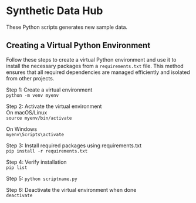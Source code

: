 # Synthetic Data Hub
These Python scripts generates new sample data. 


## Creating a Virtual Python Environment
Follow these steps to create a virtual Python environment and use it to install the necessary packages from a `requirements.txt` file. This method ensures that all required dependencies are managed efficiently and isolated from other projects.


Step 1: Create a virtual environment  
`python -m venv myenv`
  
Step 2: Activate the virtual environment  
On macOS/Linux  
`source myenv/bin/activate`

On Windows  
`myenv\Scripts\activate` 
  
Step 3: Install required packages using requirements.txt  
`pip install -r requirements.txt`  
  
Step 4: Verify installation  
`pip list`  

Step 5:
`python scriptname.py` 

Step 6: Deactivate the virtual environment when done  
`deactivate`  

